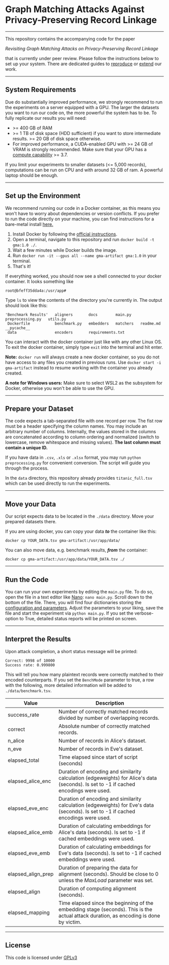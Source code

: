 # Graph Matching Attacks Against Privacy-Preserving Record Linkage
___
This repository contains the accompanying code for the paper

*Revisiting Graph Matching Attacks on Privacy-Preserving Record Linkage*

that is currently under peer review. 
Please follow the instructions below to set up your system.
There are dedicated guides to [reproduce](./docs/reproduction.md) or [extend](./docs/extension.md) our work.
___
## System Requirements
Due do substantially improved performance, we strongly recommend to run the experiments
on a server equipped with a GPU. The larger the datasets you want to run our code on,
the more powerful the system has to be. To fully replicate our results you will need:
- \>= 400 GB of RAM
- \>= 1 TB of disk space (HDD sufficient) if you want to store intermediate results. >= 20 GB of disk space otherwise.
- For improved performance, a CUDA-enabled GPU with \>= 24 GB of VRAM is strongly recommended. Make sure that your GPU has a [compute capability](https://developer.nvidia.com/cuda-gpus) >= 3.7.

If you limit your experiments to smaller datasets (<= 5,000 records), computations can be run on CPU and with around 32 GB of ram. A powerful laptop
should be enough.  
___
## Set up the Environment
We recommend running our code in a Docker container, as this means you won't have to worry about
dependencies or version conflicts.
If you prefer to run the code directly on your machine, you can find instructions
for a bare-metal install [here.](./docs/plain_install.md)

1) Install Docker by following the [official instructions](https://docs.docker.com/get-started/get-docker/).
2) Open a terminal, navigate to this repository and run ``docker build -t gma:1.0 ./``.
3) Wait a few minutes while Docker builds the image.
4) Run ``docker run -it --gpus all --name gma-artifact gma:1.0`` in your terminal.
5) That's it!

If everything worked, you should now see a shell connected to your docker container. It looks something like

``root@bfeff35dda4a:/usr/app# ``

Type ``ls`` to view the contents of the directory you're currently in. The output should look like this:
````
'Benchmark Results'   aligners       docs        main.py    preprocessing.py   utils.py
 Dockerfile           benchmark.py   embedders   matchers   readme.md          __pycache__
 data                 encoders       requirements.txt
 ````
You can interact with the docker container just like with any other Linux OS.
To exit the docker container, simply type ``exit`` into the terminal and hit enter.

**Note:** ``docker run`` will always create a new docker container, so you do not have access
to any files you created in previous runs. Use ``docker start -i gma-artifact`` instead to
resume working with the container you already created.

**A note for Windows users:** Make sure to select WSL2 as the subsystem for Docker, otherwise
you won't be able to use the GPU.
___
## Prepare your Dataset
The code expects a tab-separated file with one record per row. The fist row must be a 
header specifying the column names.
You may include an arbitrary number of columns. Internally, the values stored in the
columns are concatenated according to column ordering and normalized (switch to lowercase, remove whitespace and missing values).
**The last column must contain a unique ID.**

If you have data in `.csv`, `.xls` or `.xlsx` format, you may run ``python preprocessing.py`` for convenient conversion. 
The script will guide you through the process. 

In the `data` directory, this repository already provides `titanic_full.tsv` which can be used
directly to run the experiments.
___
## Move your Data
Our script expects data to be located in the `./data` directory. Move your prepared datasets there.

If you are using docker, you can copy your data ***to*** the container like this:

``docker cp YOUR_DATA.tsv gma-artifact:/usr/app/data/``

You can also move data, e.g. benchmark results, ***from*** the container:

``docker cp gma-artifact:/usr/app/data/YOUR_DATA.tsv ./``


___
## Run the Code
You can run your own experiments by editing the ``main.py`` file. To do so, open the file in a text editor like [Nano](https://linuxize.com/post/how-to-use-nano-text-editor/#opening-and-creating-files): ``nano main.py``.
Scroll down to the bottom of the file.
There, you will find four dictionaries storing the [configuration and parameters](./docs/parameters.md).
Adjust the parameters to your liking, save the file and start the experiment via ``python main.py``.
If you set the verbose-option to True, detailed status reports will be printed on screen.

___
## Interpret the Results

Upon attack completion, a short status message will be printed:
```
Correct: 9998 of 10000
Success rate: 0.999800
```
This will tell you how many plaintext records were correctly matched to their
encoded counterparts.
If you set the ``BenchMode`` parameter to true, a row with the following, more detailed
information will be added to `./data/benchmark.tsv`.

| Value              | Description                                                                                                                           |
|--------------------|---------------------------------------------------------------------------------------------------------------------------------------|
| success_rate       | Number of correctly matched records divided by number of overlapping records.                                                         |
| correct            | Absolute number of correctly matched records.                                                                                         |
| n_alice            | Number of records in Alice's dataset.                                                                                                 |
| n_eve              | Number of records in Eve's dataset.                                                                                                   |
| elapsed_total      | Time elapsed since start of script (seconds)                                                                                          |
| elapsed_alice_enc  | Duration of encoding and similarity calculation (edgeweights) for Alice's data (seconds). Is set to -1 if cached encodings were used. |
| elapsed_eve_enc    | Duration of encoding and similarity calculation (edgeweights) for Eve's data (seconds). Is set to -1 if cached encodings were used.   |
| elapsed_alice_emb  | Duration of calculating embeddings for Alice's data (seconds). Is set to -1 if cached embeddings were used.                           |
| elapsed_eve_emb    | Duration of calculating embeddings for Eve's data (seconds). Is set to -1 if cached embeddings were used.                             |
| elapsed_align_prep | Duration of preparing the data for alignment (seconds). Should be close to 0 unless the *MaxLoad* parameter was set.                  |
| elapsed_align      | Duration of computing alignment (seconds).                                                                                            |
| elapsed_mapping    | Time elapsed since the beginning of the embedding stage (seconds). This is the actual attack duration, as encoding is done by victim. |             

___
## License
This code is licensed under [GPLv3](https://github.com/SchaeferJ/graphMatching/blob/master/LICENSE.txt)